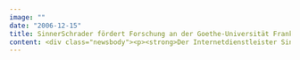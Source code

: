 ```yaml
---
image: ""
date: "2006-12-15"
title: SinnerSchrader fördert Forschung an der Goethe-Universität Frankfurt
content: <div class="newsbody"><p><strong>Der Internetdienstleister SinnerSchrader vergibt das diesjährige Stipendium zur Förderung junger Wissenschaftler an den Frankfurter Doktoranden Oliver Hinz. Die Förderung beträgt 10.000 EUR und ist auf zwölf Monate ausgelegt. Das Geld soll insbesondere dazu genutzt werden, die Forschungsergebnisse auf internationalen Konferenzen zu präsentieren.</strong></p><p>„Die Voraussetzungen für erfolgreiche Geschäftsmodelle rund um das Internet sind heute so günstig wie nie zuvor. Mit dem Stipendium wollen wir ambitionierte Wissenschaftler mit guten Ideen finden und aktiv unterstützen“, erläutert Matthias Schrader, Vorstandsvorsitzender von SinnerSchrader, die Motive. Der Stipendiat wird nicht nur finanziell, sondern auch mit Kontakten und Fachwissen unterstützt.</p><p>Der Stipendiat Oliver Hinz arbeitet seit gut zwei Jahren an der Professur für Electronic Commerce in Frankfurt und untersucht, wie interaktive Preismechanismen (z.B. Auktionen und Reverse Pricing) erfolgreich von Unternehmen eingesetzt werden können. Seine weit überdurchschnittlichen Leistungen belegen zahlreiche Publikationen und der mit einem Forschungsprojekt verbundene Aufenthalt an der Marshall School of Business in Los Angeles, USA. „Mir ist es sehr wichtig, dass meine Forschung ein anspruchsvolles Problem löst und zu einem Mehrwert für die Praxis führt“, erklärt Hinz. „Daher bin ich über die Zusammenarbeit mit SinnerSchrader und die mit dem Stipendium verbundenen Möglichkeiten höchst erfreut.“</p><p>Betreut wird Dipl.-Wirtschaftsinformatiker Oliver Hinz von Prof. Dr. Bernd Skiera, den das Handelsblatt zu den zehn forschungsstärksten deutschen Professoren im Bereich Betriebswirtschaftslehre zählt. „Das Stipendium zeigt abermals, dass Wirtschaftsinformatiker Spitzenleistungen an meinem ökonomisch ausgerichteten Lehrstuhl erbringen können,“ freut sich Skiera. „Das leistungsorientiert ausgerichtete Stipendium unterstützt unbürokratisch die internationalen Projekte von Oliver Hinz.“</p></div>
---
```

